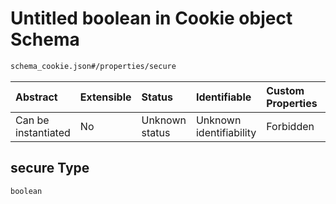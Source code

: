 # Untitled boolean in Cookie object Schema

```txt
schema_cookie.json#/properties/secure
```



| Abstract            | Extensible | Status         | Identifiable            | Custom Properties | Additional Properties | Access Restrictions | Defined In                                                                        |
| :------------------ | :--------- | :------------- | :---------------------- | :---------------- | :-------------------- | :------------------ | :-------------------------------------------------------------------------------- |
| Can be instantiated | No         | Unknown status | Unknown identifiability | Forbidden         | Allowed               | none                | [schema\_cookie.json\*](../lib/schemas/schema_cookie.json "open original schema") |

## secure Type

`boolean`
